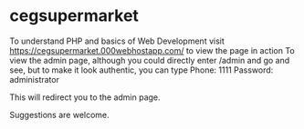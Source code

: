 # cegsupermarket
To understand PHP and basics of Web Development
visit https://cegsupermarket.000webhostapp.com/ to view the page in action
To view the admin page, although you could directly enter /admin and go and see, but to make it look authentic, you can type
Phone: 1111
Password: administrator

This will redirect you to the admin page.

Suggestions are welcome.

